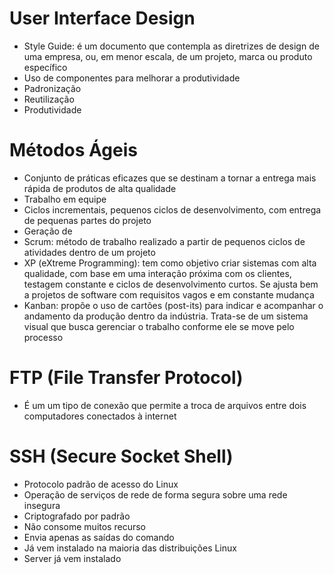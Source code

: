 # User Interface Design
- Style Guide: é um documento que contempla as diretrizes de design de uma empresa, ou, em menor escala, de um projeto, marca ou produto específico
- Uso de componentes para melhorar a produtividade
- Padronização
- Reutilização
- Produtividade

# Métodos Ágeis
- Conjunto de práticas eficazes que se destinam a tornar a entrega mais rápida de produtos de alta qualidade
- Trabalho em equipe
- Ciclos incrementais, pequenos ciclos de desenvolvimento, com entrega de pequenas partes do projeto
- Geração de 
- Scrum: método de trabalho realizado a partir de pequenos ciclos de atividades dentro de um projeto
- XP (eXtreme Programming): tem como objetivo criar sistemas com alta qualidade, com base em uma interação próxima com os clientes, testagem constante e ciclos de desenvolvimento curtos. Se ajusta bem a projetos de software com requisitos vagos e em constante mudança
- Kanban: propõe o uso de cartões (post-its) para indicar e acompanhar o andamento da produção dentro da indústria. Trata-se de um sistema visual que busca gerenciar o trabalho conforme ele se move pelo processo

# FTP (File Transfer Protocol)
- É um um tipo de conexão que permite a troca de arquivos entre dois computadores conectados à internet

# SSH (Secure Socket Shell)
- Protocolo padrão de acesso do Linux
- Operação de serviços de rede de forma segura sobre uma rede insegura
- Criptografado por padrão
- Não consome muitos recurso
- Envia apenas as saídas do comando
- Já vem instalado na maioria das distribuições Linux
- Server já vem instalado